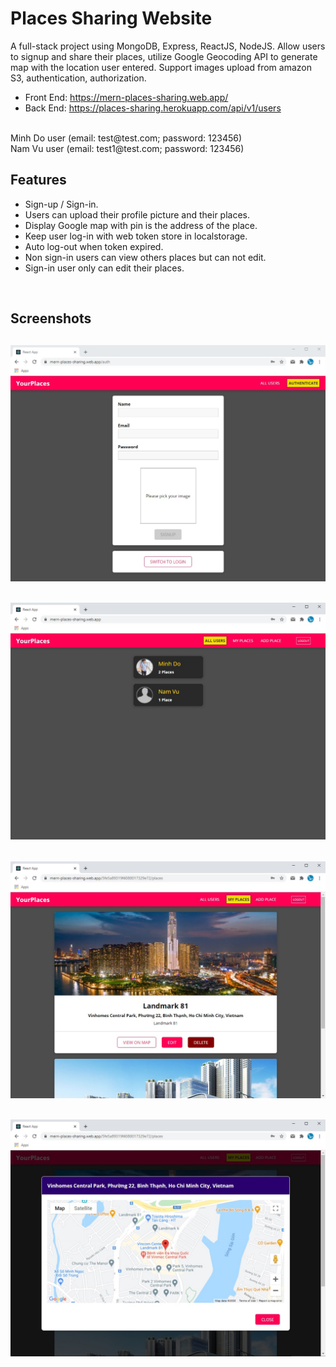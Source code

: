 # Places Sharing Website

A full-stack project using MongoDB, Express, ReactJS, NodeJS. Allow users to signup and share their places, utilize Google Geocoding API to generate map with the location user entered. Support images upload from amazon S3, authentication, authorization.

* Front End: https://mern-places-sharing.web.app/
* Back End: https://places-sharing.herokuapp.com/api/v1/users

<br/>
Minh Do user (email: test@test.com; password: 123456)
<br/>
Nam Vu user (email: test1@test.com; password: 123456) 


## Features

* Sign-up / Sign-in.
* Users can upload their profile picture and their places.
* Display Google map with pin is the address of the place.
* Keep user log-in with web token store in localstorage.
* Auto log-out when token expired.
* Non sign-in users can view others places but can not edit.
* Sign-in user only can edit their places.

<br/>

## Screenshots
## <img src="./readme-images/places-sharing2.jpg"/>
## <img src="./readme-images/places-sharing3.jpg"/>
## <img src="./readme-images/places-sharing4.jpg"/>
## <img src="./readme-images/places-sharing5.jpg"/>
